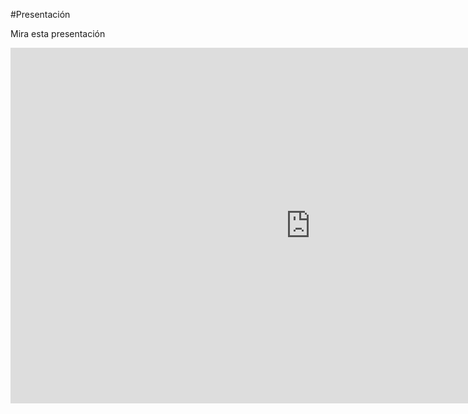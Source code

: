 #Presentación

Mira esta presentación

<iframe src="https://docs.google.com/presentation/d/e/2PACX-1vRiQ2mx031n4SwlvjRpbMbbGlD6rxskael8Ah7J3p_o9qoAROY-1VUbzJ6E2ioU89HeXyamv-UfNCLE/embed?start=false&loop=false&delayms=3000" frameborder="0" width="960" height="569" allowfullscreen="true" mozallowfullscreen="true" webkitallowfullscreen="true"></iframe>